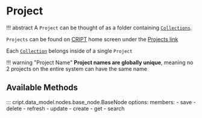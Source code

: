 # Project
!!! abstract
    A `Project` can be thought of as a folder containing [`Collections`](collection.md). 
    
`Projects` can be found on [CRIPT](https://criptapp.org) home screen under the [Projects link](https://criptapp.org/project/)

Each [`Collection`](collection.md) belongs inside of a single `Project`

!!! warning "Project Name"
    **Project names are globally unique**, meaning no 2 projects on the entire system can have the same name
    

## Available Methods
::: cript.data_model.nodes.base_node.BaseNode
    options:
        members:
            - save
            - delete
            - refresh
            - update
            - create
            - get
            - search